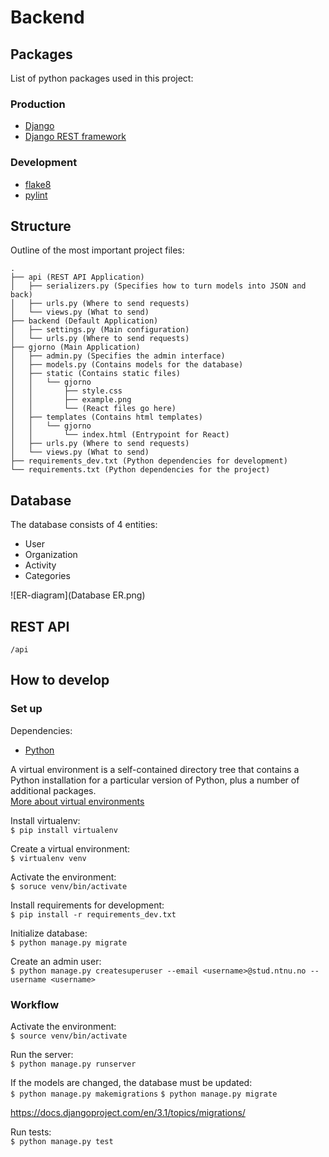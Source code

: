 # Backend

## Packages

List of python packages used in this project:

### Production

- [Django](https://www.djangoproject.com/)
- [Django REST framework](https://www.django-rest-framework.org/)

### Development

- [flake8](https://flake8.pycqa.org/en/latest/)
- [pylint](https://www.pylint.org/)

## Structure

Outline of the most important project files:

```
.
├── api (REST API Application)
│   ├── serializers.py (Specifies how to turn models into JSON and back)
│   ├── urls.py (Where to send requests)
│   └── views.py (What to send)
├── backend (Default Application)
│   ├── settings.py (Main configuration)
│   └── urls.py (Where to send requests)
├── gjorno (Main Application)
│   ├── admin.py (Specifies the admin interface)
│   ├── models.py (Contains models for the database)
│   ├── static (Contains static files)
│   │   └── gjorno
│   │       ├── style.css
│   │       ├── example.png
│   │       └── (React files go here)
│   ├── templates (Contains html templates)
│   │   └── gjorno
│   │       └── index.html (Entrypoint for React)
│   ├── urls.py (Where to send requests)
│   └── views.py (What to send)
├── requirements_dev.txt (Python dependencies for development)
└── requirements.txt (Python dependencies for the project)
```
## Database
The database consists of 4 entities:
- User
- Organization
- Activity 
- Categories 

![ER-diagram](Database ER.png)

## REST API

`/api`

## How to develop

### Set up

Dependencies:

- [Python](https://www.python.org/)

A virtual environment is a self-contained directory tree that contains a Python
installation for a particular version of Python, plus a number of additional
packages.  
[More about virtual environments](https://docs.python.org/3/tutorial/venv.html)

Install virtualenv:  
`$ pip install virtualenv`

Create a virtual environment:  
`$ virtualenv venv`

Activate the environment:  
`$ soruce venv/bin/activate`

Install requirements for development:  
`$ pip install -r requirements_dev.txt`

Initialize database:  
`$ python manage.py migrate`

Create an admin user:  
`$ python manage.py createsuperuser --email <username>@stud.ntnu.no --username <username>`

### Workflow

Activate the environment:  
`$ source venv/bin/activate`

Run the server:  
`$ python manage.py runserver`

If the models are changed, the database must be updated:  
`$ python manage.py makemigrations`
`$ python manage.py migrate`

https://docs.djangoproject.com/en/3.1/topics/migrations/

Run tests:  
`$ python manage.py test`
